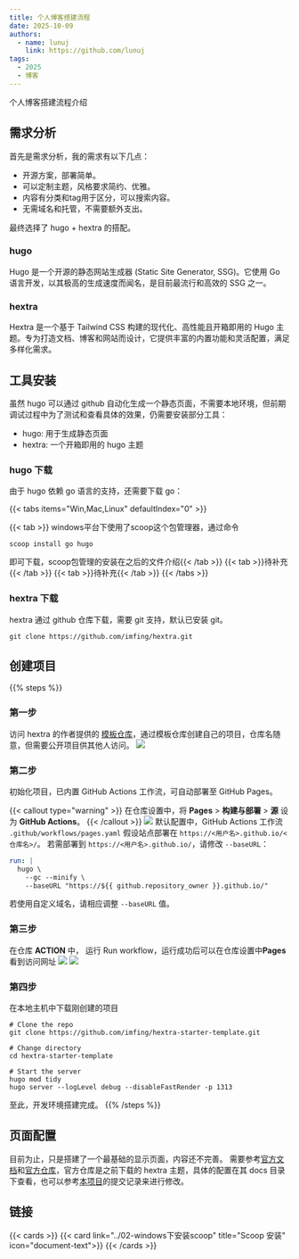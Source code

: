 ```yaml
---
title: 个人博客搭建流程
date: 2025-10-09
authors:
  - name: lunuj
    link: https://github.com/lunuj
tags:
  - 2025
  - 博客
---
```


个人博客搭建流程介绍
<!--more-->

## 需求分析

首先是需求分析，我的需求有以下几点：

- 开源方案，部署简单。
- 可以定制主题，风格要求简约、优雅。
- 内容有分类和tag用于区分，可以搜索内容。
- 无需域名和托管，不需要额外支出。

最终选择了 hugo + hextra 的搭配。

### hugo

Hugo 是一个开源的静态网站生成器 (Static Site Generator, SSG)。它使用 Go 语言开发，以其极高的生成速度而闻名，是目前最流行和高效的 SSG 之一。

### hextra

Hextra 是一个基于 Tailwind CSS 构建的现代化、高性能且开箱即用的 Hugo 主题。专为打造文档、博客和网站而设计，它提供丰富的内置功能和灵活配置，满足多样化需求。

## 工具安装

虽然 hugo 可以通过 github 自动化生成一个静态页面，不需要本地环境，但前期调试过程中为了测试和查看具体的效果，仍需要安装部分工具：

- hugo: 用于生成静态页面
- hextra: 一个开箱即用的 hugo 主题

### hugo 下载

由于 hugo 依赖 go 语言的支持，还需要下载 go：

{{< tabs items="Win,Mac,Linux" defaultIndex="0" >}}

  {{< tab >}} windows平台下使用了scoop这个包管理器，通过命令
  ```
  scoop install go hugo
  ```
  即可下载，scoop包管理的安装在之后的文件介绍{{< /tab >}}
  {{< tab >}}待补充{{< /tab >}}
  {{< tab >}}待补充{{< /tab >}}
{{< /tabs >}}

### hextra 下载

hextra 通过 github 仓库下载，需要 git 支持，默认已安装 git。
```
git clone https://github.com/imfing/hextra.git
```

## 创建项目

{{% steps %}}

### 第一步

访问 hextra 的作者提供的 [模板仓库](https://github.com/imfing/hextra-starter-template)，通过模板仓库创建自己的项目，仓库名随意，但需要公开项目供其他人访问。
![](/blog/2025/01-001.png)

### 第二步
初始化项目，已内置 GitHub Actions 工作流，可自动部署至 GitHub Pages。

{{< callout type="warning" >}}
  在仓库设置中，将 **Pages** > **构建与部署** > **源** 设为 **GitHub Actions**。
{{< /callout >}}
![](/blog/2025/01-003.png)
默认配置中，GitHub Actions 工作流 `.github/workflows/pages.yaml` 假设站点部署在 `https://<用户名>.github.io/<仓库名>/`。
若需部署到 `https://<用户名>.github.io/`，请修改 `--baseURL`：
```yaml {filename=".github/workflows/pages.yaml",linenos=table,linenostart=54,hl_lines=[4]}
run: |
  hugo \
    --gc --minify \
    --baseURL "https://${{ github.repository_owner }}.github.io/"
```
若使用自定义域名，请相应调整 `--baseURL` 值。

### 第三步
在仓库 **ACTION** 中， 运行 Run workflow，运行成功后可以在仓库设置中**Pages** 看到访问网址
![](/blog/2025/01-002.png)
![](/blog/2025/01-004.png)

### 第四步
在本地主机中下载刚创建的项目
```shell
# Clone the repo
git clone https://github.com/imfing/hextra-starter-template.git

# Change directory
cd hextra-starter-template

# Start the server
hugo mod tidy
hugo server --logLevel debug --disableFastRender -p 1313
```
至此，开发环境搭建完成。
{{% /steps %}}

## 页面配置
目前为止，只是搭建了一个最基础的显示页面，内容还不完善。
需要参考[官方文档](https://imfing.github.io/hextra/zh-cn/docs/)和[官方仓库](https://github.com/imfing/hextra)，官方仓库是之前下载的 hextra 主题，具体的配置在其 docs 目录下查看，也可以参考[本项目](https://github.com/lunuj/hextra)的提交记录来进行修改。

## 链接
{{< cards >}}
  {{< card link="../02-windows下安装scoop" title="Scoop 安装" icon="document-text">}}
{{< /cards >}}